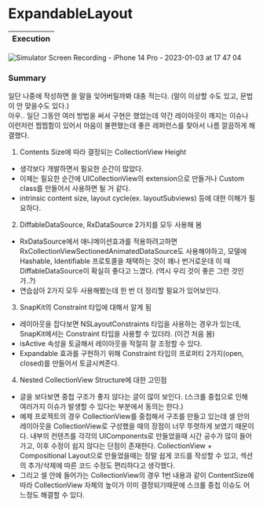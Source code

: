 # ExpandableLayout

|Execution|
|:--:|
![Simulator Screen Recording - iPhone 14 Pro - 2023-01-03 at 17 47 04](https://user-images.githubusercontent.com/61109660/210324780-652ed7ca-750c-48e8-b610-c3b5f257e8cd.gif)

### Summary
일단 나중에 작성하면 쓸 말을 잊어버릴까봐 대충 적는다. (말이 이상할 수도 있고, 문법이 안 맞을수도 있다.)  
아우.. 일단 그동안 여러 방법을 써서 구현은 했었는데 약간 레이아웃이 깨지는 이슈나 이런저런 찝찝함이 있어서 마음이 불편했는데 좋은 레퍼런스를 찾아서 나름 깔끔하게 해결했다.

1. Contents Size에 따라 결정되는 CollectionView Height
- 생각보다 개발하면서 필요한 순간이 많았다.
- 이제는 필요한 순간에 UICollectionView의 extension으로 만들거나 Custom class를 만들어서 사용하면 될 거 같다.
- intrinsic content size, layout cycle(ex. layoutSubviews) 등에 대한 이해가 필요하다.

2. DiffableDataSource, RxDataSource 2가지를 모두 사용해 봄
- RxDataSource에서 애니메이션효과를 적용하려고하면 RxCollectionViewSectionedAnimatedDataSource도 사용해야하고, 모델에 Hashable, Identifiable 프로토콜을 채택하는 것이 꽤나 번거로운데 이 때 DiffableDataSource이 확실히 좋다고 느꼈다. (역시 우리 것이 좋은 그런 것인가..?)
- 연습삼아 2가지 모두 사용해봤는데 한 번 더 정리할 필요가 있어보인다.

3. SnapKit의 Constraint 타입에 대해서 알게 됨
- 레이아웃을 잡다보면 NSLayoutConstraints 타입을 사용하는 경우가 있는데, SnapKit에서는 Constraint 타입을 사용할 수 있더라. (이건 처음 봄)
- isActive 속성을 토글해서 레이아웃을 적절히 잘 조정할 수 있다.
- Expandable 효과를 구현하기 위해 Constraint 타입의 프로퍼티 2가지(open, closed)를 만들어서 토글시켜준다.

4. Nested CollectionView Structure에 대한 고민점
- 글을 보다보면 중첩 구조가 좋지 않다는 글이 많이 보인다. (스크롤 중첩으로 인해 여러가지 이슈가 발생할 수 있다는 부분에서 동의는 한다.)
- 예제 프로젝트의 경우 CollectionView를 중첩해서 구조를 만들고 있는데 셀 안의 레이아웃을 CollectionView로 구성했을 때의 장점이 너무 뚜렷하게 보였기 때문이다. 내부의 컨텐츠를 각각의 UIComponents로 만들었을때 시간 공수가 많이 들어가고, 이후 수정이 쉽지 않다는 단점이 존재한다. CollectionView + Compositional Layout으로 만들었을때는 정말 쉽게 코드를 작성할 수 있고, 섹션의 추가/삭제에 따른 코드 수정도 편리하다고 생각했다.
- 그리고 셀 안에 들어가는 CollectionView의 경우 1번 내용과 같이 ContentSize에 따라 CollectionView 자체의 높이가 이미 결정되기때문에 스크롤 중첩 이슈도 어느정도 해결할 수 있다.
